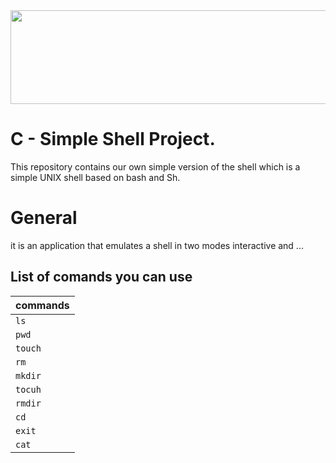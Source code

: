 <img src="https://assets.website-files.com/6105315644a26f77912a1ada/610540e8b4cd6969794fe673_Holberton_School_logo-04-04.svg" height="150px" width="800px">

# C - Simple Shell Project.
This repository contains our own simple version of the shell
which is a simple UNIX shell based on bash and Sh.

# General
it is an application that emulates a shell in two modes
interactive and ...

## List of comands you can use

| commands    |
| :----------------- |
| `ls` |
| `pwd` |
| `touch` |
| `rm` |
| `mkdir` |
| `tocuh` |
| `rmdir` |
| `cd` |
| `exit` |
| `cat` |

